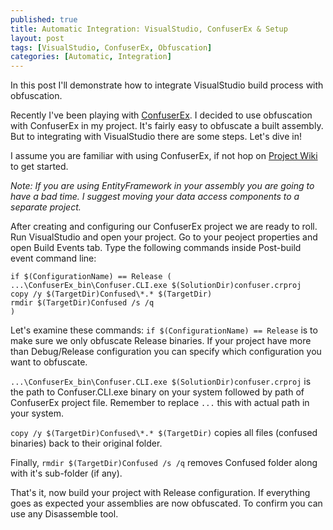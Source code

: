 ```yaml
---
published: true
title: Automatic Integration: VisualStudio, ConfuserEx & Setup
layout: post
tags: [VisualStudio, ConfuserEx, Obfuscation]
categories: [Automatic, Integration]
---
```

In this post I'll demonstrate how to integrate VisualStudio build process with obfuscation.

Recently I've been playing with [ConfuserEx](https://yck1509.github.io/ConfuserEx/). I decided to use obfuscation with ConfuserEx in my project. It's fairly easy to obfuscate a built assembly. But to integrating with VisualStudio there are some steps. Let's dive in!

I assume you are familiar with using ConfuserEx, if not hop on [Project Wiki](https://github.com/yck1509/ConfuserEx/wiki) to get started.

_Note: If you are using EntityFramework in your assembly you are going to have a bad time. I suggest moving your data access components to a separate project._

After creating and configuring our ConfuserEx project we are ready to roll. Run VisualStudio and open your project. Go to your peoject properties and open Build Events tab. Type the following commands inside Post-build event command line:
    
    if $(ConfigurationName) == Release (
    ...\ConfuserEx_bin\Confuser.CLI.exe $(SolutionDir)confuser.crproj
    copy /y $(TargetDir)Confused\*.* $(TargetDir)
    rmdir $(TargetDir)Confused /s /q
    )

Let's examine these commands:
`if $(ConfigurationName) == Release` is to make sure we only obfuscate Release binaries. If your project have more than Debug/Release configuration you can specify which configuration you want to obfuscate.

`...\ConfuserEx_bin\Confuser.CLI.exe $(SolutionDir)confuser.crproj` is the path to Confuser.CLI.exe binary on your system followed by path of ConfuserEx project file. Remember to replace `...` this with actual path in your system.

`copy /y $(TargetDir)Confused\*.* $(TargetDir)` copies all files (confused binaries) back to their original folder.

Finally, `rmdir $(TargetDir)Confused /s /q` removes Confused folder along with it's sub-folder (if any).

That's it, now build your project with Release configuration. If everything goes as expected your assemblies are now obfuscated. To confirm you can use any Disassemble tool.
